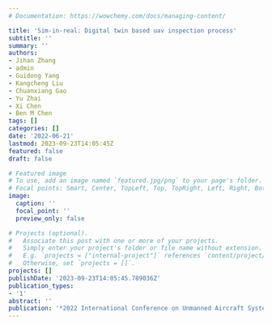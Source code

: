 ```yaml
---
# Documentation: https://wowchemy.com/docs/managing-content/

title: 'Sim-in-real: Digital twin based uav inspection process'
subtitle: ''
summary: ''
authors:
- Jihan Zhang
- admin
- Guidong Yang
- Kangcheng Liu
- Chuanxiang Gao
- Yu Zhai
- Xi Chen
- Ben M Chen
tags: []
categories: []
date: '2022-06-21'
lastmod: 2023-09-23T14:05:45Z
featured: false
draft: false

# Featured image
# To use, add an image named `featured.jpg/png` to your page's folder.
# Focal points: Smart, Center, TopLeft, Top, TopRight, Left, Right, BottomLeft, Bottom, BottomRight.
image:
  caption: ''
  focal_point: ''
  preview_only: false

# Projects (optional).
#   Associate this post with one or more of your projects.
#   Simply enter your project's folder or file name without extension.
#   E.g. `projects = ["internal-project"]` references `content/project/deep-learning/index.md`.
#   Otherwise, set `projects = []`.
projects: []
publishDate: '2023-09-23T14:05:45.789036Z'
publication_types:
- '1'
abstract: ''
publication: '*2022 International Conference on Unmanned Aircraft Systems (ICUAS)*'
---
```

